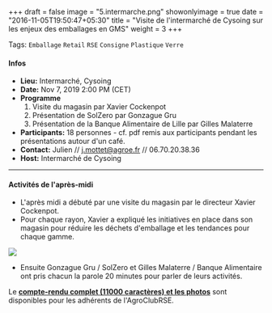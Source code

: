 +++
draft = false
image = "5.intermarche.png"
showonlyimage = true
date = "2016-11-05T19:50:47+05:30"
title = "Visite de l'intermarché de Cysoing sur les enjeux des emballages en GMS"
weight = 3
+++

<!--more-->

Tags: `Emballage` `Retail` `RSE` `Consigne` `Plastique` `Verre`

#### Infos

- **Lieu:** Intermarché, Cysoing
- **Date:** Nov 7, 2019 2:00 PM (CET)
- **Programme**
    1. Visite du magasin par Xavier Cockenpot
    2. Présentation de SolZero par Gonzague Gru
    3. Présentation de la Banque Alimentaire de Lille par Gilles Malaterre
- **Participants:** 18 personnes -  cf. pdf remis aux participants pendant les présentations autour d'un café.
- **Contact:** Julien // <j.mottet@agroe.fr> // 06.70.20.38.36
- **Host:** Intermarché de Cysoing

---

#### Activités de l'après-midi

- L'après midi a débuté par une visite du magasin par le directeur Xavier Cockenpot.
- Pour chaque rayon, Xavier a expliqué les initiatives en place dans son magasin pour réduire les déchets d'emballage et les tendances pour chaque gamme.

![](https://res.cloudinary.com/julienmottet/image/upload/v1574983027/Contenus/rayon_legumessec_vrac.jpg)

- Ensuite Gonzague Gru / SolZero et Gilles Malaterre / Banque Alimentaire ont pris chacun la parole 20 minutes pour parler de leurs activités.

Le **[compte-rendu complet (11000 caractères) et les photos](https://cloud.cestlebouquet.fr/index.php/s/DtYJEQHYQoPWGF8)**  sont disponibles pour les adhérents de l'AgroClubRSE.
